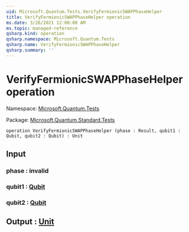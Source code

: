 ```yaml
---
uid: Microsoft.Quantum.Tests.VerifyFermionicSWAPPhaseHelper
title: VerifyFermionicSWAPPhaseHelper operation
ms.date: 3/26/2021 12:00:00 AM
ms.topic: managed-reference
qsharp.kind: operation
qsharp.namespace: Microsoft.Quantum.Tests
qsharp.name: VerifyFermionicSWAPPhaseHelper
qsharp.summary: ''
---
```


# VerifyFermionicSWAPPhaseHelper operation

Namespace: [Microsoft.Quantum.Tests](xref:Microsoft.Quantum.Tests)

Package: [Microsoft.Quantum.Standard.Tests](https://nuget.org/packages/Microsoft.Quantum.Standard.Tests)




```qsharp
operation VerifyFermionicSWAPPhaseHelper (phase : Result, qubit1 : Qubit, qubit2 : Qubit) : Unit
```


## Input

### phase : __invalid<Result>__




### qubit1 : [Qubit](xref:microsoft.quantum.lang-ref.qubit)




### qubit2 : [Qubit](xref:microsoft.quantum.lang-ref.qubit)





## Output : [Unit](xref:microsoft.quantum.lang-ref.unit)


